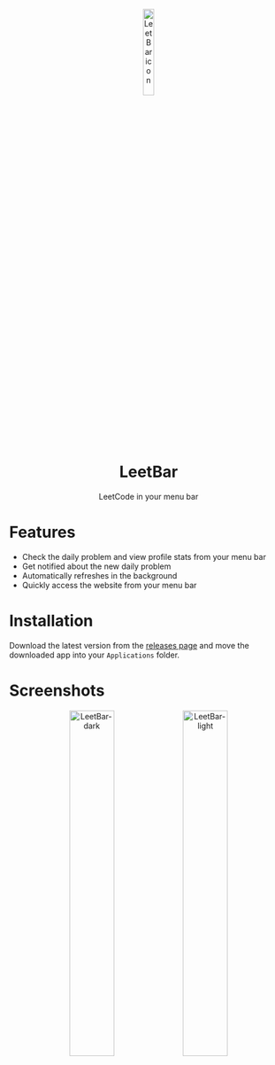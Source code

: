 <p align="center">
  <img width=20% height=auto src="https://user-images.githubusercontent.com/59078997/183309186-be44f77a-af50-4943-9ff6-5f3115a5c791.png" alt="LeetBar icon"/>
</p>

<h1 align="center">LeetBar</h1>
<p align="center">
LeetCode in your menu bar
</p>

# Features
* Check the daily problem and view profile stats from your menu bar
* Get notified about the new daily problem
* Automatically refreshes in the background
* Quickly access the website from your menu bar

# Installation
Download the latest version from the [releases page](https://github.com/marwanhawari/LeetBar/releases) and move the downloaded app into your `Applications` folder.

# Screenshots
<p align="center">
  <img width="40%" alt="LeetBar-dark" src="https://user-images.githubusercontent.com/59078997/183309263-c95afe35-18b8-4c03-a853-0cd662ed3fa7.png">
  <img width="40%" alt="LeetBar-light" src="https://user-images.githubusercontent.com/59078997/183309378-f6a9834d-2648-4ea1-9529-46ab3c96557e.png">
</p>

